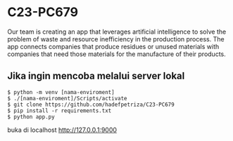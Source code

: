 # C23-PC679

Our team is creating an app that leverages artificial intelligence to solve the problem of waste and resource inefficiency in the production process. The app connects companies that produce residues or unused materials with companies that need those materials for the manufacture of their products.


## Jika ingin mencoba melalui server lokal
```
$ python -m venv [nama-enviroment]
$ ./[nama-enviroment]/Scripts/activate
$ git clone https://github.com/hadefpetriza/C23-PC679
$ pip install -r requirements.txt
$ python app.py
```
buka di localhost http://127.0.0.1:9000
